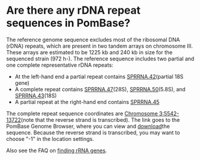 # Are there any rDNA repeat sequences in PomBase?
<!-- pombase_categories: Genome Browser,Locating Genomic Regions,Sequence Retrieval -->

The reference genome sequence excludes most of the ribosomal DNA (rDNA)
repeats, which are present in two tandem arrays on chromosome III. These
arrays are estimated to be 1225 kb and 240 kb in size for the sequenced
strain (972 h-). The reference sequence includes two partial and one
complete representative rDNA repeats:

-   At the left-hand end a partial repeat contains
    [SPRRNA.42](http://www.pombase.org/spombe/result/SPRRNA.42)(partial
    18S gene)
-   A complete repeat contains
    [SPRRNA.47](http://www.pombase.org/spombe/result/SPRRNA.47)(28S),
    [SPRRNA.50](http://www.pombase.org/spombe/result/SPRRNA.50)(5.8S),
    and [SPRRNA.43](http://www.pombase.org/spombe/result/SPRRNA.43)(18S)
-   A partial repeat at the right-hand end contains
    [SPRRNA.45](http://www.pombase.org/spombe/result/SPRRNA.45)

The complete repeat sequence coordinates are [Chromosome
3:5542-13722](http://genomebrowser.pombase.org/Schizosaccharomyces_pombe/Location/View?r=III%3A5542-13722)(note
that the reverse strand is transcribed). The link goes to the PomBase
Genome Browser, where you can view and
[download](/faq/how-can-i-retrieve-sequence-region-using-sequence-coordinates)the
sequence. Because the reverse strand is transcribed, you may want to
choose "-1" in the location settings.

Also see the FAQ on [finding rRNA
genes](/faq/how-can-i-find-rrna-genes).

